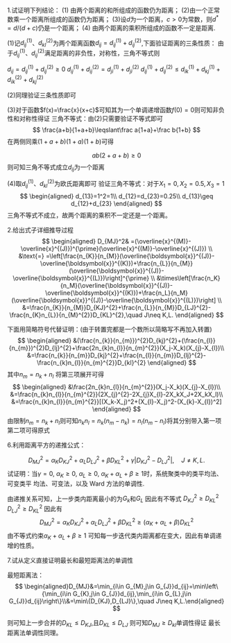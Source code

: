 1.试证明下列结论：
(1) 由两个距离的和所组成的函数仍为距离；
(2)由一个正常数乘一个距离所组成的函数仍为距离；
(3)设$d$为一个距离，$c>0$为常数，则$d^*=d/(d+c)$仍是一个距离；
(4) 由两个距离的乘积所组成的函数不一定是距离.

(1)记$d_{ij}^{(1)}$、$d_{kl}^{(2)}$为两个距离函数$d_{ij}=d_{ij}^{(1)}+d_{ij}^{(2)}$,下面验证距离的三条性质：
由于$d_{ij}^{(1)}、d_{ij}^{(2)}$满足距离的非负性，对称性，三角不等式则

$d_{ij}=d_{ij}^{(1)}+d_{ij}^{(2)}\geq0$
$d_{ij}^{(1)}+d_{ij}^{(2)}=d_{ji}^{(1)}+d_{ji}^{(2)}$
$d_{ij}^{(1)}+d_{ij}^{(2)}\leq d_{ik}^{(1)}+d_{kj}^{(1)}+d_{ik}^{(2)}+d_{kj}^{(2)}$ 

(2)同理验证三条性质即可

(3)对于函数$f(x)=\frac{x}{x+c}$可知其为一个单调递增函数$f(0)=0$则可知非负性和对称性得证
三角不等式：由(2)只需要验证不等式即可
$$
\frac{a+b}{1+a+b}\leqslant\frac a{1+a}+\frac b{1+b}
$$
在两侧同乘$(1+a+b)(1+a)(1+b)$可得

$$ab(2+a+b)\geqslant0$$
则可知三角不等式成立$d_{ij}$为一个距离

(4)取$d_{ij}^{(1)}$、$d_{kl}^{(2)}$为欧氏距离即可
验证三角不等式：对于$X_{1}=0,X_{2}=0.5,X_{3}=1$
$$
\begin{aligned}
d_{13}=1^2=1\\
d_{12}=d_{23}=0.25\\
d_{13}\geq d_{12}+d_{23}
\end{aligned}
$$
三角不等式不成立，故两个距离的乘积不一定还是一个距离。



2.给出式子详细推导过程
$$
\begin{aligned}
D_{MJ}^2& =(\overline{x}^{(M)}-\overline{x}^{(J)})^{\prime}(\overline{x}^{(M)}-\overline{x}^{(J)}) \\
&\text{=} =\left[\frac{n_{K}}{n_{M}}(\overline{\boldsymbol{x}}^{(J)}-\overline{\boldsymbol{x}}^{(K)})+\frac{n_{L}}{n_{M}}(\overline{\boldsymbol{x}}^{(J)}-\overline{\boldsymbol{x}}^{(L)})\right]^{\prime} \\
&\times\left[\frac{n_K}{n_M}(\overline{\boldsymbol{x}}^{(J)}-\overline{\boldsymbol{x}}^{(K)})+\frac{n_L}{n_M}(\overline{\boldsymbol{x}}^{(J)}-\overline{\boldsymbol{x}}^{(L)})\right] \\
&=\frac{n_{K}}{n_{M}}D_{KJ}^{2}+\frac{n_{L}}{n_{M}}D_{LJ}^{2}-\frac{n_{K}n_{L}}{n_{M}^{2}}D_{KL}^{2},\quad J\neq K,L.
\end{aligned}
$$

下面用简略符号代替证明：(由于转置完都是一个数所以简略写不再加入转置)
$$
\begin{aligned}
&(\frac{n_{k}}{n_{m}})^{2}D_{kj}^{2}+(\frac{n_{l}}{n_{m}})^{2}D_{lj}^{2}+\frac{2n_{k}n_{l}}{n_{m}^{2}}(X_j-X_k)(X_{j}-X_{l})\\
&=\frac{n_{k}}{n_{m}}D_{kj}^{2}+\frac{n_{l}}{n_{m}}D_{lj}^{2}-\frac{n_{k}n_{l}}{n_{m}^{2}}D_{kl}^{2}
\end{aligned}
$$
其中$n_m=n_k+n_l$
将第三项展开可得
$$
\begin{aligned}
&\frac{2n_{k}n_{l}}{n_{m}^{2}}(X_j-X_k)(X_{j}-X_{l})\\
&=\frac{n_{k}n_{l}}{n_{m}^{2}}(2X_{j}^{2}-2X_{j}X_{l}-2X_kX_J+2X_kX_l)\\
&=\frac{n_{k}n_{l}}{n_{m}^{2}}[(X_k-X_j)^2+(X_{l}-X_j)^2-(X_{k}-X_{l})^2]
\end{aligned}
$$
由限制$n_m=n_k+n_l$则可知$n_{k}n_{l}=n_{k}(n_{m}-n_{k})=n_{l}(n_{m}-n_{l})$将其分别带入第一项第二项可得原式


6.利用距离平方的递推公式：


$$D_{MJ}^{2}=\alpha_{K}D_{KJ}^{2}+\alpha_{L}D_{LJ}^{2}+\beta D_{KL}^{2}+\gamma\left|D_{KJ}^{2}-D_{LJ}^{2}\right|,\quad J\neq K,L.$$
试证明：当$\gamma = 0$, $\alpha _K\geqslant 0$, $\alpha _L\geqslant 0$, $\alpha _K+ \alpha _L+ \beta \geqslant 1$时，系统聚类中的类平均法、可变类平
均法、可变法，以及 Ward 方法的单调性.

由递推关系可知，上一步类内距离最小的为$G_{k}$和$G_{L}$ 因此有不等式
$D_{KJ}^{2}\geq D_{KL}^{2}$
$D_{LJ}^{2}\geq D_{KL}^{2}$
因此有
$$
D_{MJ}^{2}=\alpha_{K}D_{KJ}^{2}+\alpha_{L}D_{LJ}^{2}+\beta D_{KL}^{2}\geq(\alpha_{K}+\alpha_L+\beta)D^{2}_{KL}
$$
由不等式约束$\alpha _K+ \alpha _L+ \beta \geqslant 1$ 可知每一步迭代类内距离都在变大，因此有单调递增的性质。

7.试从定义直接证明最长和最短距离法的单调性

最短距离法：
$$
\begin{aligned}D_{MJ}&=\min_{i\in G_{M},j\in G_{J}}d_{ij}=\min\left\{\min_{i\in G_{K},j\in G_{J}}d_{ij},\min_{i\in G_{L},j\in G_{J}}d_{ij}\right\}\\&=\min\{D_{KJ},D_{LJ}\},\quad J\neq K,L.\end{aligned}
$$

则可知上一步合并的$D_{KL}\leq D_{KJ}$,且$D_{KL}\leq D_{LJ}$
则可知$D_{MJ}\geq D_{kl}$单调性得证
最长距离法单调性同理。

